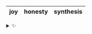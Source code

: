 | joy | honesty | synthesis |
| :-: | :-----: | :-------: |

<details>
  <summary>✨</summary>
  These words are chosen at random each day. New words will appear here tomorrow morning.
</details>